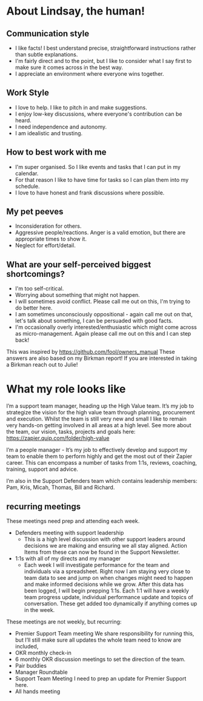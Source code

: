 
# About Lindsay, the human!

## Communication style
- I like facts! I best understand precise, straightforward instructions rather than subtle explanations.
- I'm fairly direct and to the point, but I like to consider what I say first to make sure it comes across in the best way.
- I appreciate an environment where everyone wins together.

## Work Style
- I love to help. I like to pitch in and make suggestions.
- I enjoy low-key discussions, where everyone's contribution can be heard.
- I need independence and autonomy.
- I am idealistic and trusting.

## How to best work with me
- I'm super organised. So I like events and tasks that I can put in my calendar.
- For that reason I like to have time for tasks so I can plan them into my schedule.
- I love to have honest and frank discussions where possible.

## My pet peeves
- Inconsideration for others. 
- Aggressive people/reactions. Anger is a valid emotion, but there are appropriate times to show it.
- Neglect for effort/detail.


## What are your self-perceived biggest shortcomings?
- I'm too self-critical.
- Worrying about something that might not happen.
- I will sometimes avoid conflict. Please call me out on this, I'm trying to do better here.
- I am sometimes unconsciously oppositional - again call me out on that, let's talk about something, I can be persuaded with good facts.
- I'm occasionally overly interested/enthusiastic which might come across as micro-management. Again please call me out on this and I can step back!

This was inspired by https://github.com/fool/owners_manual
These answers are also based on my Birkman report! If you are interested in taking a Birkman reach out to Julie!

# What my role looks like

I’m a support team manager, heading up the High Value team. It’s my job to strategize the vision for the high value team through planning, procurement and execution. Whilst the team is still very new and small I like to remain very hands-on getting involved in all areas at a high level. See more about the team, our vision, tasks, projects and goals here: https://zapier.quip.com/folder/high-value


I’m a people manager - It’s my job to effectively develop and support my team to enable them to perform highly and get the most out of their Zapier career. This can encompass a number of tasks from 1:1s, reviews, coaching, training, support and advice. 

I’m also in the Support Defenders team which contains leadership members: Pam, Kris, Micah, Thomas, Bill and Richard. 



## recurring meetings
These meetings need prep and attending each week.

- Defenders meeting with support leadership
  - This is a high level discussion with other support leaders around decisions we are making and ensuring we all stay aligned. Action Items from these can now be found in the Support Newsletter.
- 1:1s with all of my directs and my manager
  - Each week I will investigate performance for the team and individuals via a spreadsheet. Right now I am staying very close to team data to see and jump on when changes might need to happen and make informed decisions while we grow. After this data has been logged, I will begin prepping 1:1s. Each 1:1 will have a weekly team progress update, individual performance update and topics of conversation. These get added too dynamically if anything comes up in the week.

These meetings are not weekly, but recurring:
- Premier Support Team meeting
We share responsibility for running this, but I’ll still make sure all updates the whole team need to know are included, 
- OKR monthly check-in
- 6 monthly OKR discussion meetings to set the direction of the team.
- Pair buddies
- Manager Roundtable
- Support Team Meeting
I need to prep an update for Premier Support here.
- All hands meeting

